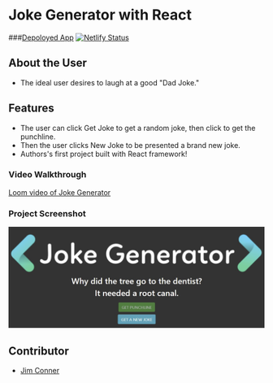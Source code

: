 # Joke Generator with React
###[Depoloyed App](https://jdc-joke-generator-react.netlify.app/)
[![Netlify Status](https://api.netlify.com/api/v1/badges/87758d20-55f8-47b4-9ab6-c7f8588026f8/deploy-status)](https://app.netlify.com/sites/jdc-joke-generator-react/deploys)

## About the User 
- The ideal user desires to laugh at a good "Dad Joke."

## Features 
- The user can click Get Joke to get a random joke, then click to get the punchline.
- Then the user clicks New Joke to be presented a brand new joke.
- Authors's first project built with React framework!

### Video Walkthrough
[Loom video of Joke Generator](https://www.loom.com/share/6a99da2e33a545a9a2279c747fd3bdff)


### Project Screenshot
![Joke Example](https://github.com/jim-conner/joke-gen-react/blob/main/src/assets/joke-gen-react-screenshot.jpg)

## Contributor
- [Jim Conner](https://github.com/jim-conner)
